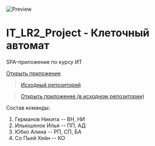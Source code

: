 ![Preview](https://stankin.github.io/inet-2017/idm-17-02/Team_1702-C/preview.gif)

# IT_LR2_Project - Клеточный автомат
SPA-приложение по курсу ИТ

[Открыть приложение](https://stankin.github.io/inet-2017/idm-17-02/Team_1702-C/)

>[Исходный репозиторий](https://github.com/AlinaYubko/IT_LR2_Project)

>[Открыть приложение (в исходном репозитории)](https://alinayubko.github.io/IT_LR2_Project/)

Состав команды:
  1. Германов Никита -- ВН, НИ
  2. Ильюшенок Илья -- ПП, АД
  3. Юбко Алина -- РП, СП, БА
  4. Со Пьей Хейн -- КО
  
